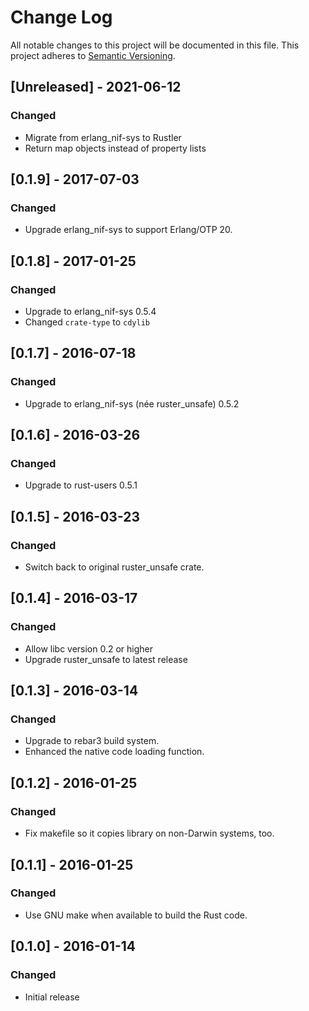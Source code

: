 # Change Log

All notable changes to this project will be documented in this file.
This project adheres to [Semantic Versioning](http://semver.org/).

## [Unreleased] - 2021-06-12
### Changed
- Migrate from erlang_nif-sys to Rustler
- Return map objects instead of property lists

## [0.1.9] - 2017-07-03
### Changed
- Upgrade erlang_nif-sys to support Erlang/OTP 20.

## [0.1.8] - 2017-01-25
### Changed
- Upgrade to erlang_nif-sys 0.5.4
- Changed `crate-type` to `cdylib`

## [0.1.7] - 2016-07-18
### Changed
- Upgrade to erlang_nif-sys (née ruster_unsafe) 0.5.2

## [0.1.6] - 2016-03-26
### Changed
- Upgrade to rust-users 0.5.1

## [0.1.5] - 2016-03-23
### Changed
- Switch back to original ruster_unsafe crate.

## [0.1.4] - 2016-03-17
### Changed
- Allow libc version 0.2 or higher
- Upgrade ruster_unsafe to latest release

## [0.1.3] - 2016-03-14
### Changed
- Upgrade to rebar3 build system.
- Enhanced the native code loading function.

## [0.1.2] - 2016-01-25
### Changed
- Fix makefile so it copies library on non-Darwin systems, too.

## [0.1.1] - 2016-01-25
### Changed
- Use GNU make when available to build the Rust code.

## [0.1.0] - 2016-01-14
### Changed
- Initial release
